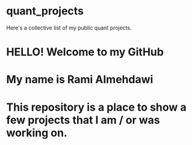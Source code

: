 # quant_projects
Here's a collective list of my public quant projects.
# HELLO! Welcome to my GitHub
# My name is Rami Almehdawi 



# This repository is a place to show a few projects that I am / or was working on. 
